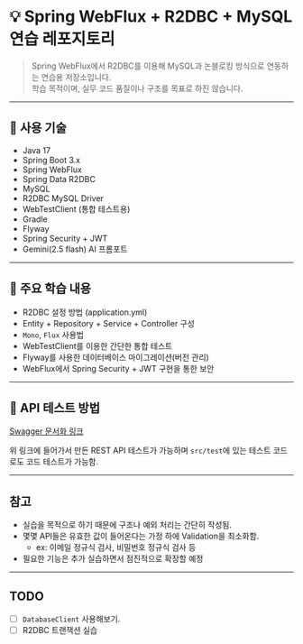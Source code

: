 # 💡 Spring WebFlux + R2DBC + MySQL 연습 레포지토리

> Spring WebFlux에서 R2DBC를 이용해 MySQL과 논블로킹 방식으로 연동하는 연습용 저장소입니다.  
> 학습 목적이며, 실무 코드 품질이나 구조를 목표로 하진 않습니다.

---

## 🔧 사용 기술

- Java 17
- Spring Boot 3.x
- Spring WebFlux
- Spring Data R2DBC
- MySQL
- R2DBC MySQL Driver
- WebTestClient (통합 테스트용)
- Gradle
- Flyway
- Spring Security + JWT
- Gemini(2.5 flash) AI 프롬포트

---

## 📌 주요 학습 내용

- R2DBC 설정 방법 (application.yml)
- Entity + Repository + Service + Controller 구성
- `Mono`, `Flux` 사용법
- WebTestClient를 이용한 간단한 통합 테스트
- Flyway를 사용한 데이터베이스 마이그레이션(버전 관리)
- WebFlux에서 Spring Security + JWT 구현을 통한 보안

---

## 🧪 API 테스트 방법

[Swagger 문서화 링크](http://localhost:8080/webjars/swagger-ui/index.html)

위 링크에 들어가서 만든 REST API 테스트가 가능하며 `src/test`에 있는 테스트 코드로도 코드 테스트가 가능함.



---

## 참고
* 실습을 목적으로 하기 때문에 구조나 예외 처리는 간단히 작성됨.
* 몇몇 API들은 유효한 값이 들어온다는 가정 하에 Validation을 최소화함.
    * ex: 이메일 정규식 검사, 비밀번호 정규식 검사 등 
* 필요한 기능은 추가 실습하면서 점진적으로 확장할 예정

---

## TODO

* [ ] `DatabaseClient` 사용해보기.
* [ ] R2DBC 트랜잭션 실습